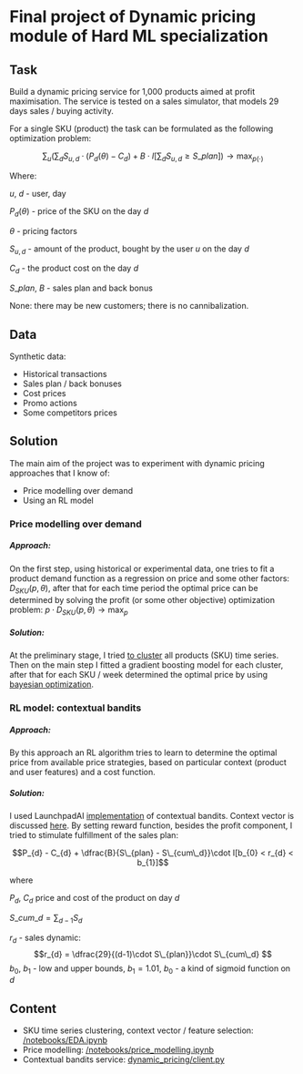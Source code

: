 # Final project of Dynamic pricing module of Hard ML specialization

## Task
Build a dynamic pricing service for 1,000 products aimed at profit maximisation. The service is tested on a sales simulator, that models 29 days sales / buying activity. 

For a single SKU (product) the task can be formulated as the following optimization problem:

$$\sum_{u}\left(\sum_{d}S_{u,d}\cdot\left(P_{d}(\theta) - C_{d} \right) + B\cdot I[\sum_{d}S_{u,d}\geq S\_{plan}]\right) \to \max_{p(\cdot)}$$

Where:

$u$, $d$ - user, day

$P_{d}(\theta)$ - price of the SKU on the day $d$

$\theta$ - pricing factors

$S_{u,d}$ - amount of the product, bought by the user $u$ on the day $d$

$C_{d}$ - the product cost on the day $d$ 

$S\_{plan}$, $B$ - sales plan and back bonus

None: there may be new customers; there is no cannibalization.

## Data
Synthetic data:

- Historical transactions
- Sales plan / back bonuses
- Cost prices
- Promo actions
- Some competitors prices

## Solution
The main aim of the project was to experiment with dynamic pricing approaches that I know of:
- Price modelling over demand 
- Using an RL model 
### Price modelling over demand 
##### Approach:
On the first step, using historical or experimental data, one tries to fit a product demand function as a regression on price and some other factors: $D_{SKU}(p, \theta)$, after that for each time period the optimal price can be determined by solving the profit (or some other objective) optimization problem: $p\cdot D_{SKU}(p, \theta)\to \max_{p}$
##### Solution:
At the preliminary stage, I tried [to cluster](./notebooks/EDA.ipynb) all products (SKU) time series. Then on the main step I fitted a gradient boosting model for each cluster, after that for each SKU / week determined the optimal price by using [bayesian optimization](https://scikit-optimize.github.io/stable/auto_examples/bayesian-optimization.html).


### RL model: contextual bandits
##### Approach:
By this approach an RL algorithm tries to learn to determine the optimal price from available price strategies, based on particular context (product and user features) and a cost function.
##### Solution:
I used LaunchpadAI [implementation](https://github.com/LaunchpadAI/space-bandits) of contextual bandits. Context vector is discussed [here](./notebooks/EDA.ipynb). By setting reward function, besides the profit component, I tried to stimulate fulfillment of the sales plan:

$$P_{d} - C_{d} + \dfrac{B}{S\_{plan} - S\_{cum\_d}}\cdot I[b_{0} < r_{d} < b_{1}]$$

where 

$P_{d}$, $C_{d}$ price and cost of the product on day $d$

$S\_{cum\_d}=\sum_{d-1}S_{d}$

$r_{d}$ - sales dynamic: 
$$r_{d} = \dfrac{29}{(d-1)\cdot S\_{plan}}\cdot S\_{cum\_d}  $$
$b_{0}$, $b_{1}$ - low and upper bounds, $b_{1}=1.01$, $b_{0}$ - a kind of sigmoid function on $d$

## Content

- SKU time series clustering, context vector / feature selection: [/notebooks/EDA.ipynb](./notebooks/EDA.ipynb)
- Price modelling: [/notebooks/price_modelling.ipynb](./notebooks/price_modelling.ipynb)
- Contextual bandits service: [dynamic_pricing/client.py](./client.py)
